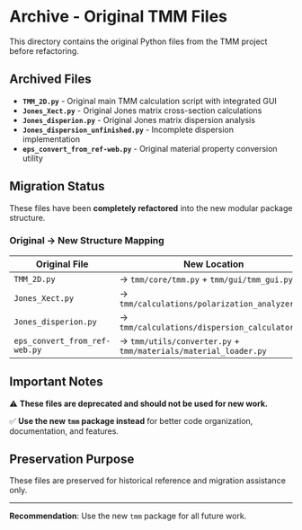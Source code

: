 # Archive - Original TMM Files

This directory contains the original Python files from the TMM project before refactoring.

## Archived Files

- **`TMM_2D.py`** - Original main TMM calculation script with integrated GUI
- **`Jones_Xect.py`** - Original Jones matrix cross-section calculations
- **`Jones_disperion.py`** - Original Jones matrix dispersion analysis 
- **`Jones_dispersion_unfinished.py`** - Incomplete dispersion implementation
- **`eps_convert_from_ref-web.py`** - Original material property conversion utility

## Migration Status

These files have been **completely refactored** into the new modular package structure.

### Original → New Structure Mapping

| Original File | New Location |
|---------------|--------------|
| `TMM_2D.py` | → `tmm/core/tmm.py` + `tmm/gui/tmm_gui.py` |
| `Jones_Xect.py` | → `tmm/calculations/polarization_analyzer.py` |
| `Jones_disperion.py` | → `tmm/calculations/dispersion_calculator.py` |
| `eps_convert_from_ref-web.py` | → `tmm/utils/converter.py` + `tmm/materials/material_loader.py` |

## Important Notes

⚠️ **These files are deprecated and should not be used for new work.**

✅ **Use the new `tmm` package instead** for better code organization, documentation, and features.

## Preservation Purpose

These files are preserved for historical reference and migration assistance only.

---

**Recommendation**: Use the new `tmm` package for all future work. 